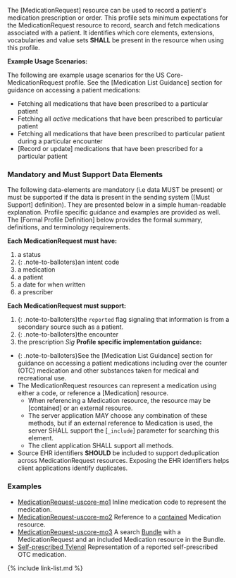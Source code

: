 The [MedicationRequest] resource can be used to record a patient's medication prescription or order.  This profile sets minimum expectations for the MedicationRequest resource to record, search and fetch medications associated with a patient. It identifies which core elements, extensions, vocabularies and value sets **SHALL** be present in the resource when using this profile.

**Example Usage Scenarios:**

The following are example usage scenarios for the US Core-MedicationRequest
profile. See the [Medication List Guidance] section for guidance on accessing a patient medications:

-   Fetching all medications that have been prescribed to a particular patient
-   Fetching all *active* medications that have been prescribed to  particular patient
-   Fetching all medications that have been prescribed to particular patient during a particular encounter
-  [Record or update]  medications that have been prescribed for a particular
    patient

### Mandatory and Must Support Data Elements


The following data-elements are mandatory (i.e data MUST be present) or must be supported if the data is present in the sending system ([Must Support] definition). They are presented below in a simple human-readable explanation.  Profile specific guidance and examples are provided as well.  The [Formal Profile Definition] below provides the  formal summary, definitions, and  terminology requirements.  

**Each MedicationRequest must have:**

1.  a status
1.  {: .note-to-balloters}an intent code
1.  a medication
1.  a patient
1.  a date for when written
1.  a prescriber

**Each MedicationRequest must support:**

1. {: .note-to-balloters}the `reported` flag signaling that information is from a secondary source such as a patient.
1. {: .note-to-balloters}the encounter
1. the prescription *Sig*
**Profile specific implementation guidance:**

* {: .note-to-balloters}See the [Medication List Guidance] section for guidance on accessing a patient medications including over the counter (OTC) medication and other substances taken for medical and recreational use.
*  The MedicationRequest resources can represent a medication using either a code, or reference a [Medication] resource.
    *  When referencing a Medication resource,  the resource may be [contained] or an external resource.
    *  The server application MAY choose any combination of these methods, but if an external reference to Medication is used, the server SHALL support the [`_include`] parameter for searching this element.
    *  The client application SHALL support all methods.  
*  Source EHR identifiers **SHOULD** be included to support deduplication across MedicationRequest resources. Exposing the EHR identifiers helps client applications identify duplicates.

### Examples

- [MedicationRequest-uscore-mo1](MedicationRequest-uscore-mo1.html) Inline medication code to represent the medication.
- [MedicationRequest-uscore-mo2](MedicationRequest-uscore-mo2.html) Reference to a [contained]({{site.data.fhir.path}}references.html#contained) Medication resource.
- [MedicationRequest-uscore-mo3](Bundle-uscore-mo3.html) A search [Bundle]({{site.data.fhir.path}}bundle.html) with a MedicationRequest and an included Medication resource in the Bundle.
- [Self-prescribed Tylenol](MedicationRequest-self-tylenol.html) Representation of a reported self-prescribed OTC medication.

{% include link-list.md %}
